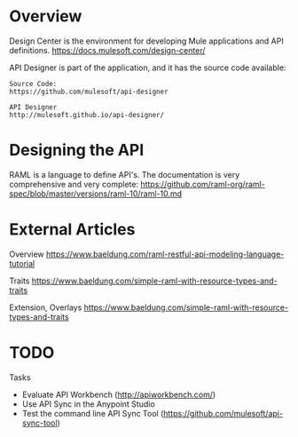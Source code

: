 Overview
=========

Design Center is the environment for developing Mule applications and API definitions.
https://docs.mulesoft.com/design-center/

API Designer is part of the application, and it has the source code available:

    Source Code:
    https://github.com/mulesoft/api-designer

    API Designer 
    http://mulesoft.github.io/api-designer/


# Designing the API #

RAML is a language to define API's. The documentation is very comprehensive and very complete:
https://github.com/raml-org/raml-spec/blob/master/versions/raml-10/raml-10.md


# External Articles #

Overview
https://www.baeldung.com/raml-restful-api-modeling-language-tutorial

Traits
https://www.baeldung.com/simple-raml-with-resource-types-and-traits

Extension, Overlays
https://www.baeldung.com/simple-raml-with-resource-types-and-traits


# TODO #

Tasks
- Evaluate API Workbench (http://apiworkbench.com/)
- Use API Sync in the Anypoint Studio
- Test the command line API Sync Tool (https://github.com/mulesoft/api-sync-tool)
